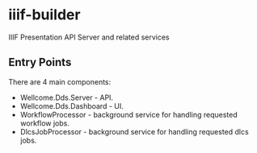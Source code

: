 # iiif-builder

IIIF Presentation API Server and related services

## Entry Points

There are 4 main components:

* Wellcome.Dds.Server - API.
* Wellcome.Dds.Dashboard - UI.
* WorkflowProcessor - background service for handling requested workflow jobs.
* DlcsJobProcessor - background service for handling requested dlcs jobs.